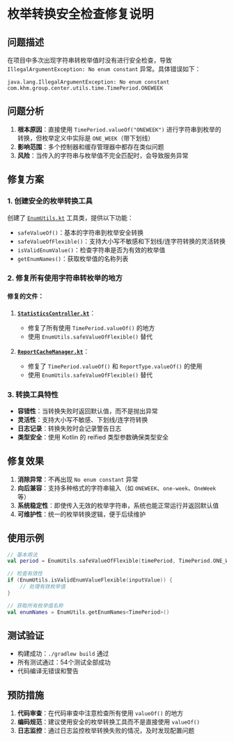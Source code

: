 # 枚举转换安全检查修复说明

## 问题描述

在项目中多次出现字符串转枚举值时没有进行安全检查，导致 `IllegalArgumentException: No enum constant` 异常。具体错误如下：

```
java.lang.IllegalArgumentException: No enum constant com.khm.group.center.utils.time.TimePeriod.ONEWEEK
```

## 问题分析

1. **根本原因**：直接使用 `TimePeriod.valueOf("ONEWEEK")` 进行字符串到枚举的转换，但枚举定义中实际是 `ONE_WEEK`（带下划线）
2. **影响范围**：多个控制器和缓存管理器中都存在类似问题
3. **风险**：当传入的字符串与枚举值不完全匹配时，会导致服务异常

## 修复方案

### 1. 创建安全的枚举转换工具

创建了 [`EnumUtils.kt`](src/main/kotlin/com/khm/group/center/utils/enum/EnumUtils.kt) 工具类，提供以下功能：

- `safeValueOf()`：基本的字符串到枚举安全转换
- `safeValueOfFlexible()`：支持大小写不敏感和下划线/连字符转换的灵活转换
- `isValidEnumValue()`：检查字符串是否为有效的枚举值
- `getEnumNames()`：获取枚举值的名称列表

### 2. 修复所有使用字符串转枚举的地方

#### 修复的文件：

1. **[`StatisticsController.kt`](src/main/kotlin/com/khm/group/center/controller/api/web/dashboard/StatisticsController.kt)**：
   - 修复了所有使用 `TimePeriod.valueOf()` 的地方
   - 使用 `EnumUtils.safeValueOfFlexible()` 替代

2. **[`ReportCacheManager.kt`](src/main/kotlin/com/khm/group/center/service/cache/ReportCacheManager.kt)**：
   - 修复了 `TimePeriod.valueOf()` 和 `ReportType.valueOf()` 的使用
   - 使用 `EnumUtils.safeValueOfFlexible()` 替代

### 3. 转换工具特性

- **容错性**：当转换失败时返回默认值，而不是抛出异常
- **灵活性**：支持大小写不敏感、下划线/连字符转换
- **日志记录**：转换失败时会记录警告日志
- **类型安全**：使用 Kotlin 的 reified 类型参数确保类型安全

## 修复效果

1. **消除异常**：不再出现 `No enum constant` 异常
2. **向后兼容**：支持多种格式的字符串输入（如 `ONEWEEK`、`one-week`、`OneWeek` 等）
3. **系统稳定性**：即使传入无效的枚举字符串，系统也能正常运行并返回默认值
4. **可维护性**：统一的枚举转换逻辑，便于后续维护

## 使用示例

```kotlin
// 基本用法
val period = EnumUtils.safeValueOfFlexible(timePeriod, TimePeriod.ONE_WEEK)

// 检查有效性
if (EnumUtils.isValidEnumValueFlexible(inputValue)) {
    // 处理有效枚举值
}

// 获取所有枚举值名称
val enumNames = EnumUtils.getEnumNames<TimePeriod>()
```

## 测试验证

- 构建成功：`./gradlew build` 通过
- 所有测试通过：54个测试全部成功
- 代码编译无错误和警告

## 预防措施

1. **代码审查**：在代码审查中注意检查所有使用 `valueOf()` 的地方
2. **编码规范**：建议使用安全的枚举转换工具而不是直接使用 `valueOf()`
3. **日志监控**：通过日志监控枚举转换失败的情况，及时发现配置问题